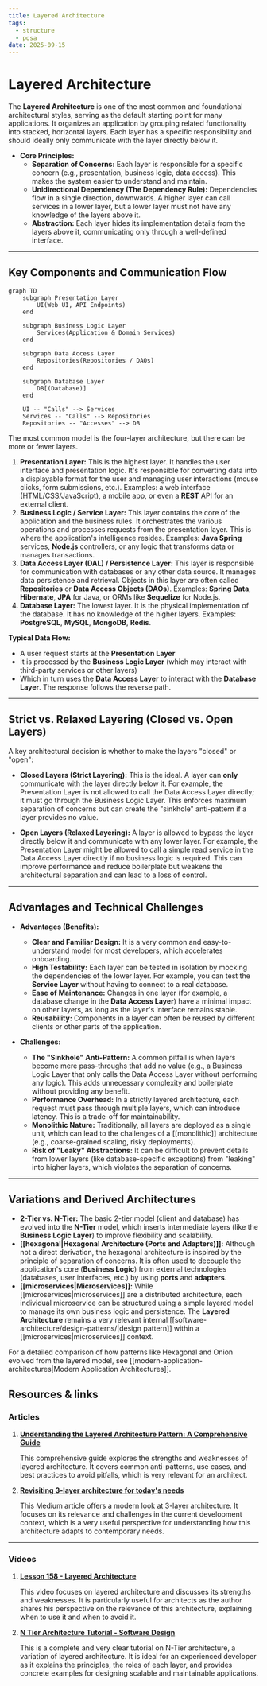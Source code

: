 ```yaml
---
title: Layered Architecture
tags:
  - structure
  - posa
date: 2025-09-15
---
```

# Layered Architecture

The **Layered Architecture** is one of the most common and foundational architectural styles, serving as the default starting point for many applications. It organizes an application by grouping related functionality into stacked, horizontal layers. Each layer has a specific responsibility and should ideally only communicate with the layer directly below it.

* **Core Principles:**
    * **Separation of Concerns:** Each layer is responsible for a specific concern (e.g., presentation, business logic, data access). This makes the system easier to understand and maintain.
    * **Unidirectional Dependency (The Dependency Rule):** Dependencies flow in a single direction, downwards. A higher layer can call services in a lower layer, but a lower layer must not have any knowledge of the layers above it.
    * **Abstraction:** Each layer hides its implementation details from the layers above it, communicating only through a well-defined interface.

---

## Key Components and Communication Flow

```mermaid
graph TD
    subgraph Presentation Layer
        UI(Web UI, API Endpoints)
    end

    subgraph Business Logic Layer
        Services(Application & Domain Services)
    end

    subgraph Data Access Layer
        Repositories(Repositories / DAOs)
    end

    subgraph Database Layer
        DB[(Database)]
    end

    UI -- "Calls" --> Services
    Services -- "Calls" --> Repositories
    Repositories -- "Accesses" --> DB
```

The most common model is the four-layer architecture, but there can be more or fewer layers.

1.  **Presentation Layer:** This is the highest layer. It handles the user interface and presentation logic. It's responsible for converting data into a displayable format for the user and managing user interactions (mouse clicks, form submissions, etc.). Examples: a web interface (HTML/CSS/JavaScript), a mobile app, or even a **REST** API for an external client.
2.  **Business Logic / Service Layer:** This layer contains the core of the application and the business rules. It orchestrates the various operations and processes requests from the presentation layer. This is where the application's intelligence resides. Examples: **Java Spring** services, **Node.js** controllers, or any logic that transforms data or manages transactions.
3.  **Data Access Layer (DAL) / Persistence Layer:** This layer is responsible for communication with databases or any other data source. It manages data persistence and retrieval. Objects in this layer are often called **Repositories** or **Data Access Objects (DAOs)**. Examples: **Spring Data**, **Hibernate**, **JPA** for Java, or ORMs like **Sequelize** for Node.js.
4.  **Database Layer:** The lowest layer. It is the physical implementation of the database. It has no knowledge of the higher layers. Examples: **PostgreSQL**, **MySQL**, **MongoDB**, **Redis**.

**Typical Data Flow:** 

- A user request starts at the **Presentation Layer**
- It is processed by the **Business Logic Layer** (which may interact with third-party services or other layers)
- Which in turn uses the **Data Access Layer** to interact with the **Database Layer**. The response follows the reverse path.

---

## Strict vs. Relaxed Layering (Closed vs. Open Layers)

A key architectural decision is whether to make the layers "closed" or "open":

*   **Closed Layers (Strict Layering):** This is the ideal. A layer can **only** communicate with the layer directly below it. For example, the Presentation Layer is not allowed to call the Data Access Layer directly; it must go through the Business Logic Layer. This enforces maximum separation of concerns but can create the "sinkhole" anti-pattern if a layer provides no value.

*   **Open Layers (Relaxed Layering):** A layer is allowed to bypass the layer directly below it and communicate with any lower layer. For example, the Presentation Layer might be allowed to call a simple read service in the Data Access Layer directly if no business logic is required. This can improve performance and reduce boilerplate but weakens the architectural separation and can lead to a loss of control.

---

## Advantages and Technical Challenges

* **Advantages (Benefits):**
    * **Clear and Familiar Design:** It is a very common and easy-to-understand model for most developers, which accelerates onboarding.
    * **High Testability:** Each layer can be tested in isolation by mocking the dependencies of the lower layer. For example, you can test the **Service Layer** without having to connect to a real database.
    * **Ease of Maintenance:** Changes in one layer (for example, a database change in the **Data Access Layer**) have a minimal impact on other layers, as long as the layer's interface remains stable.
    * **Reusability:** Components in a layer can often be reused by different clients or other parts of the application.

* **Challenges:**
    * **The "Sinkhole" Anti-Pattern:** A common pitfall is when layers become mere pass-throughs that add no value (e.g., a Business Logic Layer that only calls the Data Access Layer without performing any logic). This adds unnecessary complexity and boilerplate without providing any benefit.
    * **Performance Overhead:** In a strictly layered architecture, each request must pass through multiple layers, which can introduce latency. This is a trade-off for maintainability.
    * **Monolithic Nature:** Traditionally, all layers are deployed as a single unit, which can lead to the challenges of a [[monolithic]] architecture (e.g., coarse-grained scaling, risky deployments).
    * **Risk of "Leaky" Abstractions:** It can be difficult to prevent details from lower layers (like database-specific exceptions) from "leaking" into higher layers, which violates the separation of concerns.

---

## Variations and Derived Architectures

* **2-Tier vs. N-Tier:** The basic 2-tier model (client and database) has evolved into the **N-Tier** model, which inserts intermediate layers (like the **Business Logic Layer**) to improve flexibility and scalability.
* **[[hexagonal|Hexagonal Architecture (Ports and Adapters)]]:** Although not a direct derivation, the hexagonal architecture is inspired by the principle of separation of concerns. It is often used to decouple the application's core (**Business Logic**) from external technologies (databases, user interfaces, etc.) by using **ports** and **adapters**.
* **[[microservices|Microservices]]:** While [[microservices|microservices]] are a distributed architecture, each individual microservice can be structured using a simple layered model to manage its own business logic and persistence. The **Layered Architecture** remains a very relevant internal [[software-architecture/design-patterns/|design pattern]] within a [[microservices|microservices]] context.

For a detailed comparison of how patterns like Hexagonal and Onion evolved from the layered model, see [[modern-application-architectures|Modern Application Architectures]].

## **Resources & links**

### **Articles**

1.  **[Understanding the Layered Architecture Pattern: A Comprehensive Guide](https://dev.to/yasmine_ddec94f4d4/understanding-the-layered-architecture-pattern-a-comprehensive-guide-1e2j)**

    This comprehensive guide explores the strengths and weaknesses of layered architecture. It covers common anti-patterns, use cases, and best practices to avoid pitfalls, which is very relevant for an architect.

2.  **[Revisiting 3-layer architecture for today's needs](https://medium.com/@albert.llousas/revisiting-3-layer-architecture-for-todays-needs-e190be8f49e5)**

    This Medium article offers a modern look at 3-layer architecture. It focuses on its relevance and challenges in the current development context, which is a very useful perspective for understanding how this architecture adapts to contemporary needs.

---

### **Videos**

1.  **[Lesson 158 - Layered Architecture](https://www.youtube.com/watch?v=Y9bKZCYxFuI)**

    This video focuses on layered architecture and discusses its strengths and weaknesses. It is particularly useful for architects as the author shares his perspective on the relevance of this architecture, explaining when to use it and when to avoid it.

2.  **[N Tier Architecture Tutorial - Software Design](https://www.youtube.com/watch?v=xJC7ItRoEbw)**

    This is a complete and very clear tutorial on N-Tier architecture, a variation of layered architecture. It is ideal for an experienced developer as it explains the principles, the roles of each layer, and provides concrete examples for designing scalable and maintainable applications.